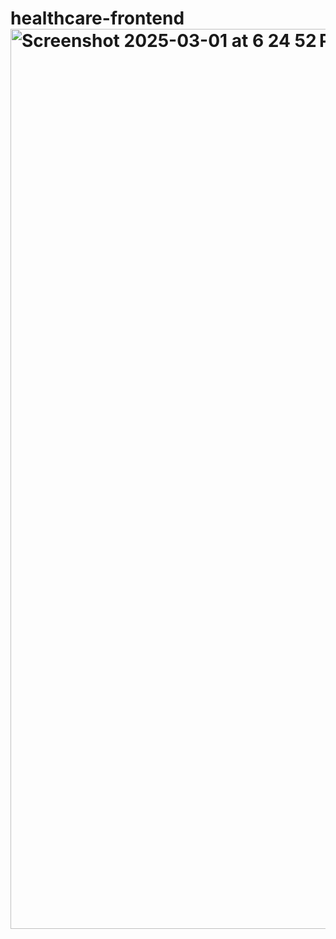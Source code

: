 # healthcare-frontend <img width="1440" alt="Screenshot 2025-03-01 at 6 24 52 PM" src="https://github.com/user-attachments/assets/29aa6304-52c9-48a5-869d-98d7daeb60a1" />
